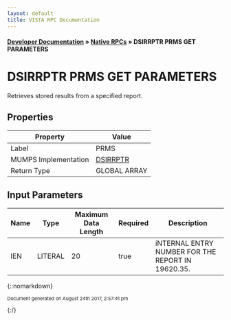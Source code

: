 ```yaml
---
layout: default
title: VISTA RPC Documentation
---
```


#### [Developer Documentation](../index) &#187; [Native RPCs](TableOfContents) &#187; DSIRRPTR PRMS GET PARAMETERS<br/>
# DSIRRPTR PRMS GET PARAMETERS

Retrieves stored results from a specified report.

## Properties

Property | Value
--- | ---
Label | PRMS
MUMPS Implementation | [DSIRRPTR](http://code.osehra.org/dox/Routine_DSIRRPTR_source.html)
Return Type | GLOBAL ARRAY


## Input Parameters

Name | Type | Maximum Data Length | Required | Description
--- | --- | --- | --- | ---
IEN | LITERAL | 20 | true | iNTERNAL ENTRY NUMBER FOR THE REPORT IN 19620.35.



{::nomarkdown} <br/><p style="font-size: 11px">Document generated on August 24th 2017, 2:57:41 pm</p>{:/}